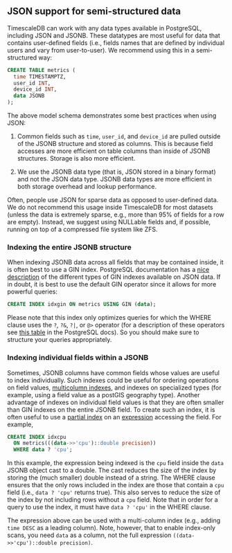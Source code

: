 ## JSON support for semi-structured data [](json)

TimescaleDB can work with any data types available in PostgreSQL, including JSON
and JSONB. These datatypes are most useful for data that contains user-defined
fields (i.e., fields names that are defined by individual users and vary from
user-to-user). We recommend using this in a semi-structured way:

```sql
CREATE TABLE metrics (
  time TIMESTAMPTZ,
  user_id INT,
  device_id INT,
  data JSONB
);
```
The above model schema demonstrates some best practices when using JSON:
1. Common fields such as `time`, `user_id`, and `device_id` are pulled outside of the
JSONB structure and stored as columns. This is because field accesses are more
efficient on table columns than inside of JSONB structures. Storage is also more
efficient.

2. We use the JSONB data type (that is, JSON stored in a binary format) and not the JSON data type. JSONB data types are
more efficient in both storage overhead and lookup performance.

<highlight type="tip">
Often, people use JSON for sparse data as opposed
to user-defined data. We do not recommend this usage inside TimescaleDB for most
datasets (unless the data is extremely sparse, e.g., more than 95% of fields for
a row are empty). Instead, we suggest using NULLable fields and, if possible,
running on top of a compressed file system like ZFS.
</highlight>


### Indexing the entire JSONB structure [](indexing-all-json)

When indexing JSONB data across all fields that may be contained inside, it is
often best to use a GIN index. PostgreSQL documentation has
a [nice description][json-indexing] of the different types of GIN indexes
available on JSON data. If in doubt, it is best to use the default GIN operator
since it allows for more powerful queries:

```sql
CREATE INDEX idxgin ON metrics USING GIN (data);
```

Please note that this index only optimizes queries for which the WHERE clause
uses the `?`, `?&`, `?|`, or `@>` operator (for a description of these operators
see [this table][json-operators] in the PostgreSQL docs). So you should make
sure to structure your queries appropriately.

### Indexing individual fields within a JSONB [](indexing-json-fields)

Sometimes, JSONB columns have common fields whose values are useful to index
individually. Such indexes could be useful for ordering operations on field
values, [multicolumn indexes][multicolumn-index], and indexes on  specialized
types (for example, using a field value as a postGIS geography type). Another
advantage of indexes on individual field values is that they are often smaller
than GIN indexes on the entire JSONB field. To create such an index, it is often
useful to use a [partial index][partial-index] on an
[expression][expression-index] accessing the field. For example,

```sql
CREATE INDEX idxcpu
  ON metrics(((data->>'cpu')::double precision))
  WHERE data ? 'cpu';
```

In this example, the expression being indexed is the `cpu` field inside the
`data` JSONB object cast to a double. The cast reduces the size of the index by
storing the (much smaller) double instead of a string. The WHERE clause ensures
that the only rows included in the index are those that contain a `cpu` field
(i.e.,  `data ? 'cpu'` returns true). This also serves to reduce the size
of the index by not including rows without a `cpu` field. Note that in order for
a query to use the index, it must have `data ? 'cpu'` in the WHERE clause.

The expression above can be used with a multi-column index (e.g., adding `time
DESC` as a leading column). Note, however, that to enable index-only scans, you
need `data` as a column, not the full expression `((data->>'cpu')::double
precision)`.



[json-indexing]: https://www.postgresql.org/docs/current/static/datatype-json.html#JSON-INDEXING
[json-operators]: https://www.postgresql.org/docs/current/static/functions-json.html#FUNCTIONS-JSONB-OP-TABLE
[multicolumn-index]: https://www.postgresql.org/docs/current/static/indexes-multicolumn.html
[partial-index]: https://www.postgresql.org/docs/current/static/indexes-partial.html
[expression-index]: https://www.postgresql.org/docs/current/static/indexes-expressional.html

